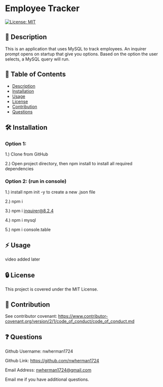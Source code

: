 # Employee Tracker

  [![License: MIT](https://img.shields.io/badge/License-MIT-yellow.svg)](https://opensource.org/licenses/MIT)

  ## :blue_book: Description

  This is an application that uses MySQL to track employees. An inquirer prompt opens on startup that give you options. Based on the option the user selects, a MySQL query will run.

  ## :bookmark_tabs: Table of Contents

  - [Description](#description)
  - [Installation](#installation)
  - [Usage](#usage)
  - [License](#license)
  - [Contribution](#contribution)
  - [Questions](#questions)

  ## :hammer_and_wrench: Installation
  ### Option 1:
1.) Clone from GitHub

2.) Open project directory, then npm install to install all required dependencies

### Option 2: (run in console)
1.) install npm init -y to create a new .json file

2.) npm i

3.) npm i inquirer@8.2.4

4.) npm i mysql

5.) npm i console.table

  ## :zap: Usage
  video added later
      
  ## :lock: License
  
  This project is covered under the MIT License.

  ## :handshake: Contribution
  
  See contributor covenant: https://www.contributor-covenant.org/version/2/1/code_of_conduct/code_of_conduct.md
  
  ## :question: Questions
  Github Username: nwherman1724

  Github Link: https://github.com/nwherman1724
  
  Email Address: nwherman1724@gmail.com
  
  Email me if you have additional questions.

